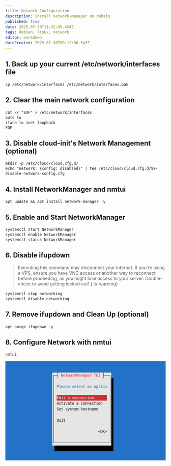 ```yaml
---
title: Network Configuration
description: install network-manager on debain
published: true
date: 2025-07-30T11:32:49.454Z
tags: debian, linux, network
editor: markdown
dateCreated: 2025-07-30T00:12:06.543Z
---
```


## 1. Back up your current /etc/network/interfaces file

```plaintext
cp /etc/network/interfaces /etc/network/interfaces.bak
```

## 2. Clear the main network configuration

```plaintext
cat << "EOF" > /etc/network/interfaces
auto lo
iface lo inet loopback
EOF
```

## 3. Disable cloud-init's Network Management (optional)

```plaintext
mkdir -p /etc/cloud/cloud.cfg.d/
echo "network: {config: disabled}" | tee /etc/cloud/cloud.cfg.d/99-disable-network-config.cfg
```

## 4. Install NetworkManager and nmtui

```plaintext
apt update && apt install network-manager -y
```

## 5. Enable and Start NetworkManager

```plaintext
systemctl start NetworkManager
systemctl enable NetworkManager
systemctl status NetworkManager
```

## 6. Disable ifupdown

> Executing this command may disconnect your internet. If you're using a VPS, ensure you have VNC access or another way to reconnect before proceeding, as you might lose access to your server. Double-check to avoid getting locked out!
{.is-warning}

```plaintext
systemctl stop networking
systemctl disable networking
```

## 7. Remove ifupdown and Clean Up (optional)

```plaintext
apt purge ifupdown -y
```

## 8. Configure Network with nmtui

```plaintext
nmtui
```

![](/nmtui.png)